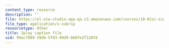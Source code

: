 ```yaml
---
content_type: resource
description: ''
file: https://ol-ocw-studio-app-qa.s3.amazonaws.com/courses/18-01sc-single-variable-calculus-fall-2010/99ac798939db5f9399d9b68fe2f128fd_Bv9kVDcj7yo.vtt
file_type: application/x-subrip
resourcetype: Other
title: 3play caption file
uid: 99ac7989-39db-5f93-99d9-b68fe2f128fd
---
```


